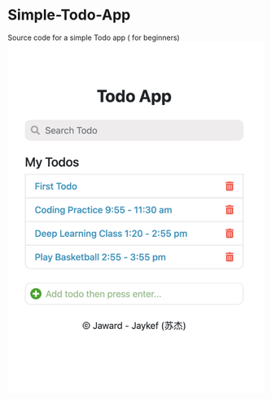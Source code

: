 # Simple-Todo-App
Source code for a simple Todo app ( for beginners)
<img src="./Todo App/screenshot.png"/>
